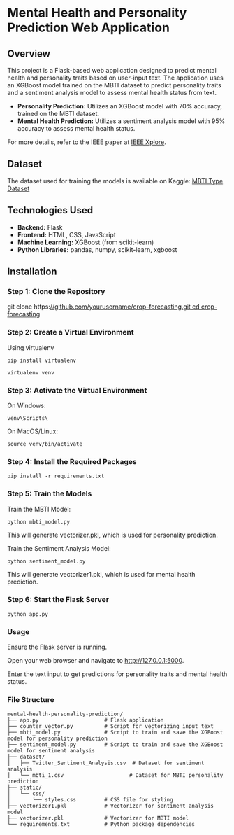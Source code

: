 # Mental Health and Personality Prediction Web Application

## Overview

This project is a Flask-based web application designed to predict mental health and personality traits based on user-input text. The application uses an XGBoost model trained on the MBTI dataset to predict personality traits and a sentiment analysis model to assess mental health status from text.

- **Personality Prediction:** Utilizes an XGBoost model with 70% accuracy, trained on the MBTI dataset.
- **Mental Health Prediction:** Utilizes a sentiment analysis model with 95% accuracy to assess mental health status.
  
For more details, refer to the IEEE paper at [IEEE Xplore](https://ieeexplore.ieee.org/document/9836013).
## Dataset

The dataset used for training the models is available on Kaggle: [MBTI Type Dataset](https://www.kaggle.com/datasets/datasnaek/mbti-type)

## Technologies Used

- **Backend:** Flask
- **Frontend:** HTML, CSS, JavaScript
- **Machine Learning:** XGBoost (from scikit-learn)
- **Python Libraries:** pandas, numpy, scikit-learn, xgboost

## Installation

### Step 1: Clone the Repository

git clone https:[//github.com/yourusername/crop-forecasting.git
cd crop-forecasting](https://github.com/KimayaRaut/Crop-Forecasting-Using-Machine-Learning-Random-Forest-Classifier.git)

### Step 2: Create a Virtual Environment
Using virtualenv


```plaintext 
pip install virtualenv
```


```plaintext 
virtualenv venv
```

### Step 3: Activate the Virtual Environment
On Windows:


```plaintext 
venv\Scripts\
```


On MacOS/Linux:


```plaintext
source venv/bin/activate
```

### Step 4: Install the Required Packages
```plaintext 
pip install -r requirements.txt
```

### Step 5: Train the Models
Train the MBTI Model:
```plaintext 
python mbti_model.py
```
This will generate vectorizer.pkl, which is used for personality prediction.

Train the Sentiment Analysis Model:
```plaintext 
python sentiment_model.py
```
This will generate vectorizer1.pkl, which is used for mental health prediction.

### Step 6: Start the Flask Server
```plaintext 
python app.py
```
### Usage
Ensure the Flask server is running.

Open your web browser and navigate to http://127.0.0.1:5000.

Enter the text input to get predictions for personality traits and mental health status.

### File Structure
```plaintext
mental-health-personality-prediction/
├── app.py                     # Flask application
├── counter_vector.py          # Script for vectorizing input text
├── mbti_model.py              # Script to train and save the XGBoost model for personality prediction
├── sentiment_model.py         # Script to train and save the XGBoost model for sentiment analysis
├── dataset/
│   ├── Twitter_Sentiment_Analysis.csv  # Dataset for sentiment analysis
│   └── mbti_1.csv                     # Dataset for MBTI personality prediction
├── static/
│   └── css/
│       └── styles.css         # CSS file for styling
├── vectorizer1.pkl            # Vectorizer for sentiment analysis model
├── vectorizer.pkl             # Vectorizer for MBTI model
└── requirements.txt           # Python package dependencies
```
